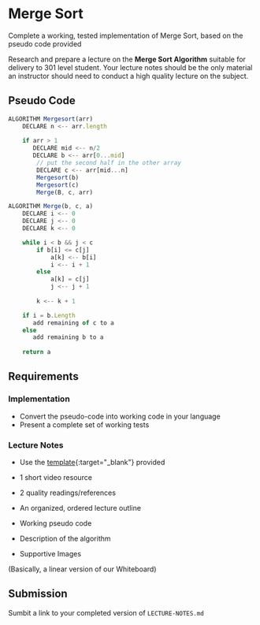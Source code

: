 # Merge Sort

Complete a working, tested implementation of Merge Sort, based on the pseudo code provided

Research and prepare a lecture on the **Merge Sort Algorithm** suitable for delivery to 301 level student. Your lecture notes should be the only material an instructor should need to conduct a high quality lecture on the subject.

## Pseudo Code
```javascript
ALGORITHM Mergesort(arr)
    DECLARE n <-- arr.length
           
    if arr > 1
       DECLARE mid <-- n/2
       DECLARE b <-- arr[0...mid]
        // put the second half in the other array
        DECLARE c <-- arr[mid...n]
        Mergesort(b)
        Mergesort(c)
        Merge(B, c, arr)

ALGORITHM Merge(b, c, a)
    DECLARE i <-- 0
    DECLARE j <-- 0
    DECLARE k <-- 0

    while i < b && j < c
        if b[i] <= c[j]
            a[k] <-- b[i]
            i <-- i + 1
        else
            a[k] = c[j]
            j <-- j + 1
            
        k <-- k + 1

    if i = b.Length
       add remaining of c to a
    else
       add remaining b to a
       
    return a
```

## Requirements
### Implementation
* Convert the pseudo-code into working code in your language
* Present a complete set of working tests

### Lecture Notes

* Use the [template](./LECTURE-NOTES.md){:target="_blank"} provided
* 1 short video resource
* 2 quality readings/references
* An organized, ordered lecture outline

* Working pseudo code 
* Description of the algorithm
* Supportive Images

(Basically, a linear version of our Whiteboard)

## Submission

Sumbit a link to your completed version of `LECTURE-NOTES.md`
